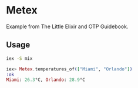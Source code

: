 # Metex

Example from The Little Elixir and OTP Guidebook.

## Usage

```bash
iex -S mix
```

```elixir
iex> Metex.temperatures_of(["Miami", "Orlando"])
:ok
Miami: 26.3°C, Orlando: 28.9°C
```

